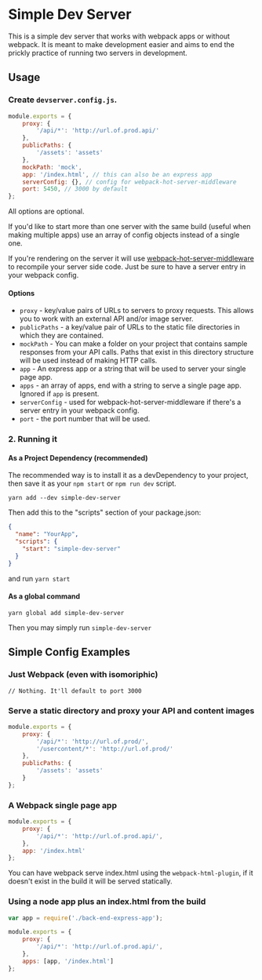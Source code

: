 # Simple Dev Server

This is a simple dev server that works with webpack apps or without webpack. It is meant to make development easier and aims to end the prickly practice of running two servers in development.

## Usage 

### Create `devserver.config.js`.

```javascript
module.exports = {
	proxy: {
		'/api/*': 'http://url.of.prod.api/'
	},
	publicPaths: {
		'/assets': 'assets'
	},
	mockPath: 'mock',
	app: '/index.html', // this can also be an express app
	serverConfig: {}, // config for webpack-hot-server-middleware
	port: 5450, // 3000 by default
};

```

All options are optional.

If you'd like to start more than one server with the same build (useful when making multiple apps) use an array of config objects instead of a single one.

If you're rendering on the server it will use [webpack-hot-server-middleware](https://github.com/60frames/webpack-hot-server-middleware) to recompile your server side code. Just be sure to have a server entry in your webpack config.

#### Options

* `proxy` - key/value pairs of URLs to servers to proxy requests. This allows you to work with an external API and/or image server.
* `publicPaths` - a key/value pair of URLs to the static file directories in which they are contained.
* `mockPath` - You can make a folder on your project that contains sample responses from your API calls. Paths that exist in this directory structure will be used instead of making HTTP calls.
* `app` - An express app or a string that will be used to server your single page app.
* `apps` - an array of apps, end with a string to serve a single page app. Ignored if `app` is present.
* `serverConfig` - used for webpack-hot-server-middleware if there's a server entry in your webpack config.
* `port` - the port number that will be used.

### 2. Running it

#### As a Project Dependency (recommended)

The recommended way is to install it as a devDependency to your project, then save it as your `npm start` or `npm run dev` script.

```
yarn add --dev simple-dev-server
```

Then add this to the "scripts" section of your package.json:
```json
{
  "name": "YourApp",
  "scripts": {
    "start": "simple-dev-server"
  }
}
```

and run `yarn start`

#### As a global command

```
yarn global add simple-dev-server
```

Then you may simply run `simple-dev-server`

## Simple Config Examples

### Just Webpack (even with isomoriphic)
```
// Nothing. It'll default to port 3000
```

### Serve a static directory and proxy your API and content images
```javascript
module.exports = {
	proxy: {
		'/api/*': 'http://url.of.prod/',
		'/usercontent/*': 'http://url.of.prod/'
	},
	publicPaths: {
		'/assets': 'assets'
	}
};
```

### A Webpack single page app
```javascript
module.exports = {
	proxy: {
		'/api/*': 'http://url.of.prod.api/',
	},
	app: '/index.html'
};
```
You can have webpack serve index.html using the `webpack-html-plugin`, if it doesn't exist in the build it will be served statically.

### Using a node app plus an index.html from the build
```javascript
var app = require('./back-end-express-app');

module.exports = {
	proxy: {
		'/api/*': 'http://url.of.prod.api/',
	},
	apps: [app, '/index.html']
};
```

